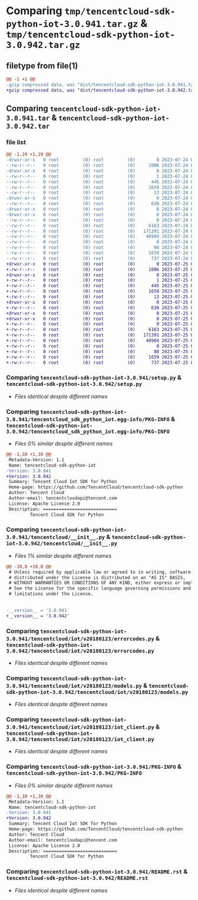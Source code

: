 # Comparing `tmp/tencentcloud-sdk-python-iot-3.0.941.tar.gz` & `tmp/tencentcloud-sdk-python-iot-3.0.942.tar.gz`

## filetype from file(1)

```diff
@@ -1 +1 @@
-gzip compressed data, was "dist/tencentcloud-sdk-python-iot-3.0.941.tar", last modified: Mon Jul 24 00:38:37 2023, max compression
+gzip compressed data, was "dist/tencentcloud-sdk-python-iot-3.0.942.tar", last modified: Tue Jul 25 04:19:49 2023, max compression
```

## Comparing `tencentcloud-sdk-python-iot-3.0.941.tar` & `tencentcloud-sdk-python-iot-3.0.942.tar`

### file list

```diff
@@ -1,19 +1,19 @@
-drwxr-xr-x   0 root         (0) root         (0)        0 2023-07-24 00:38:37.000000 tencentcloud-sdk-python-iot-3.0.941/
--rw-r--r--   0 root         (0) root         (0)     1006 2023-07-24 00:38:37.000000 tencentcloud-sdk-python-iot-3.0.941/setup.py
-drwxr-xr-x   0 root         (0) root         (0)        0 2023-07-24 00:38:37.000000 tencentcloud-sdk-python-iot-3.0.941/tencentcloud_sdk_python_iot.egg-info/
--rw-r--r--   0 root         (0) root         (0)        1 2023-07-24 00:38:37.000000 tencentcloud-sdk-python-iot-3.0.941/tencentcloud_sdk_python_iot.egg-info/dependency_links.txt
--rw-r--r--   0 root         (0) root         (0)      445 2023-07-24 00:38:37.000000 tencentcloud-sdk-python-iot-3.0.941/tencentcloud_sdk_python_iot.egg-info/SOURCES.txt
--rw-r--r--   0 root         (0) root         (0)     1659 2023-07-24 00:38:37.000000 tencentcloud-sdk-python-iot-3.0.941/tencentcloud_sdk_python_iot.egg-info/PKG-INFO
--rw-r--r--   0 root         (0) root         (0)       13 2023-07-24 00:38:37.000000 tencentcloud-sdk-python-iot-3.0.941/tencentcloud_sdk_python_iot.egg-info/top_level.txt
-drwxr-xr-x   0 root         (0) root         (0)        0 2023-07-24 00:38:37.000000 tencentcloud-sdk-python-iot-3.0.941/tencentcloud/
--rw-r--r--   0 root         (0) root         (0)      630 2023-07-24 00:38:37.000000 tencentcloud-sdk-python-iot-3.0.941/tencentcloud/__init__.py
-drwxr-xr-x   0 root         (0) root         (0)        0 2023-07-24 00:38:37.000000 tencentcloud-sdk-python-iot-3.0.941/tencentcloud/iot/
-drwxr-xr-x   0 root         (0) root         (0)        0 2023-07-24 00:38:37.000000 tencentcloud-sdk-python-iot-3.0.941/tencentcloud/iot/v20180123/
--rw-r--r--   0 root         (0) root         (0)        0 2023-07-24 00:38:37.000000 tencentcloud-sdk-python-iot-3.0.941/tencentcloud/iot/v20180123/__init__.py
--rw-r--r--   0 root         (0) root         (0)     6163 2023-07-24 00:38:37.000000 tencentcloud-sdk-python-iot-3.0.941/tencentcloud/iot/v20180123/errorcodes.py
--rw-r--r--   0 root         (0) root         (0)   171391 2023-07-24 00:38:37.000000 tencentcloud-sdk-python-iot-3.0.941/tencentcloud/iot/v20180123/models.py
--rw-r--r--   0 root         (0) root         (0)    40904 2023-07-24 00:38:37.000000 tencentcloud-sdk-python-iot-3.0.941/tencentcloud/iot/v20180123/iot_client.py
--rw-r--r--   0 root         (0) root         (0)        0 2023-07-24 00:38:37.000000 tencentcloud-sdk-python-iot-3.0.941/tencentcloud/iot/__init__.py
--rw-r--r--   0 root         (0) root         (0)       88 2023-07-24 00:38:37.000000 tencentcloud-sdk-python-iot-3.0.941/setup.cfg
--rw-r--r--   0 root         (0) root         (0)     1659 2023-07-24 00:38:37.000000 tencentcloud-sdk-python-iot-3.0.941/PKG-INFO
--rw-r--r--   0 root         (0) root         (0)      737 2023-07-24 00:38:37.000000 tencentcloud-sdk-python-iot-3.0.941/README.rst
+drwxr-xr-x   0 root         (0) root         (0)        0 2023-07-25 04:19:49.000000 tencentcloud-sdk-python-iot-3.0.942/
+-rw-r--r--   0 root         (0) root         (0)     1006 2023-07-25 04:19:49.000000 tencentcloud-sdk-python-iot-3.0.942/setup.py
+drwxr-xr-x   0 root         (0) root         (0)        0 2023-07-25 04:19:49.000000 tencentcloud-sdk-python-iot-3.0.942/tencentcloud_sdk_python_iot.egg-info/
+-rw-r--r--   0 root         (0) root         (0)        1 2023-07-25 04:19:49.000000 tencentcloud-sdk-python-iot-3.0.942/tencentcloud_sdk_python_iot.egg-info/dependency_links.txt
+-rw-r--r--   0 root         (0) root         (0)      445 2023-07-25 04:19:49.000000 tencentcloud-sdk-python-iot-3.0.942/tencentcloud_sdk_python_iot.egg-info/SOURCES.txt
+-rw-r--r--   0 root         (0) root         (0)     1659 2023-07-25 04:19:49.000000 tencentcloud-sdk-python-iot-3.0.942/tencentcloud_sdk_python_iot.egg-info/PKG-INFO
+-rw-r--r--   0 root         (0) root         (0)       13 2023-07-25 04:19:49.000000 tencentcloud-sdk-python-iot-3.0.942/tencentcloud_sdk_python_iot.egg-info/top_level.txt
+drwxr-xr-x   0 root         (0) root         (0)        0 2023-07-25 04:19:49.000000 tencentcloud-sdk-python-iot-3.0.942/tencentcloud/
+-rw-r--r--   0 root         (0) root         (0)      630 2023-07-25 04:19:49.000000 tencentcloud-sdk-python-iot-3.0.942/tencentcloud/__init__.py
+drwxr-xr-x   0 root         (0) root         (0)        0 2023-07-25 04:19:49.000000 tencentcloud-sdk-python-iot-3.0.942/tencentcloud/iot/
+drwxr-xr-x   0 root         (0) root         (0)        0 2023-07-25 04:19:49.000000 tencentcloud-sdk-python-iot-3.0.942/tencentcloud/iot/v20180123/
+-rw-r--r--   0 root         (0) root         (0)        0 2023-07-25 04:19:49.000000 tencentcloud-sdk-python-iot-3.0.942/tencentcloud/iot/v20180123/__init__.py
+-rw-r--r--   0 root         (0) root         (0)     6163 2023-07-25 04:19:49.000000 tencentcloud-sdk-python-iot-3.0.942/tencentcloud/iot/v20180123/errorcodes.py
+-rw-r--r--   0 root         (0) root         (0)   171391 2023-07-25 04:19:49.000000 tencentcloud-sdk-python-iot-3.0.942/tencentcloud/iot/v20180123/models.py
+-rw-r--r--   0 root         (0) root         (0)    40904 2023-07-25 04:19:49.000000 tencentcloud-sdk-python-iot-3.0.942/tencentcloud/iot/v20180123/iot_client.py
+-rw-r--r--   0 root         (0) root         (0)        0 2023-07-25 04:19:49.000000 tencentcloud-sdk-python-iot-3.0.942/tencentcloud/iot/__init__.py
+-rw-r--r--   0 root         (0) root         (0)       88 2023-07-25 04:19:49.000000 tencentcloud-sdk-python-iot-3.0.942/setup.cfg
+-rw-r--r--   0 root         (0) root         (0)     1659 2023-07-25 04:19:49.000000 tencentcloud-sdk-python-iot-3.0.942/PKG-INFO
+-rw-r--r--   0 root         (0) root         (0)      737 2023-07-25 04:19:49.000000 tencentcloud-sdk-python-iot-3.0.942/README.rst
```

### Comparing `tencentcloud-sdk-python-iot-3.0.941/setup.py` & `tencentcloud-sdk-python-iot-3.0.942/setup.py`

 * *Files identical despite different names*

### Comparing `tencentcloud-sdk-python-iot-3.0.941/tencentcloud_sdk_python_iot.egg-info/PKG-INFO` & `tencentcloud-sdk-python-iot-3.0.942/tencentcloud_sdk_python_iot.egg-info/PKG-INFO`

 * *Files 0% similar despite different names*

```diff
@@ -1,10 +1,10 @@
 Metadata-Version: 1.1
 Name: tencentcloud-sdk-python-iot
-Version: 3.0.941
+Version: 3.0.942
 Summary: Tencent Cloud Iot SDK for Python
 Home-page: https://github.com/TencentCloud/tencentcloud-sdk-python
 Author: Tencent Cloud
 Author-email: tencentcloudapi@tencent.com
 License: Apache License 2.0
 Description: ============================
         Tencent Cloud SDK for Python
```

### Comparing `tencentcloud-sdk-python-iot-3.0.941/tencentcloud/__init__.py` & `tencentcloud-sdk-python-iot-3.0.942/tencentcloud/__init__.py`

 * *Files 1% similar despite different names*

```diff
@@ -10,8 +10,8 @@
 # Unless required by applicable law or agreed to in writing, software
 # distributed under the License is distributed on an "AS IS" BASIS,
 # WITHOUT WARRANTIES OR CONDITIONS OF ANY KIND, either express or implied.
 # See the License for the specific language governing permissions and
 # limitations under the License.
 
 
-__version__ = '3.0.941'
+__version__ = '3.0.942'
```

### Comparing `tencentcloud-sdk-python-iot-3.0.941/tencentcloud/iot/v20180123/errorcodes.py` & `tencentcloud-sdk-python-iot-3.0.942/tencentcloud/iot/v20180123/errorcodes.py`

 * *Files identical despite different names*

### Comparing `tencentcloud-sdk-python-iot-3.0.941/tencentcloud/iot/v20180123/models.py` & `tencentcloud-sdk-python-iot-3.0.942/tencentcloud/iot/v20180123/models.py`

 * *Files identical despite different names*

### Comparing `tencentcloud-sdk-python-iot-3.0.941/tencentcloud/iot/v20180123/iot_client.py` & `tencentcloud-sdk-python-iot-3.0.942/tencentcloud/iot/v20180123/iot_client.py`

 * *Files identical despite different names*

### Comparing `tencentcloud-sdk-python-iot-3.0.941/PKG-INFO` & `tencentcloud-sdk-python-iot-3.0.942/PKG-INFO`

 * *Files 0% similar despite different names*

```diff
@@ -1,10 +1,10 @@
 Metadata-Version: 1.1
 Name: tencentcloud-sdk-python-iot
-Version: 3.0.941
+Version: 3.0.942
 Summary: Tencent Cloud Iot SDK for Python
 Home-page: https://github.com/TencentCloud/tencentcloud-sdk-python
 Author: Tencent Cloud
 Author-email: tencentcloudapi@tencent.com
 License: Apache License 2.0
 Description: ============================
         Tencent Cloud SDK for Python
```

### Comparing `tencentcloud-sdk-python-iot-3.0.941/README.rst` & `tencentcloud-sdk-python-iot-3.0.942/README.rst`

 * *Files identical despite different names*

